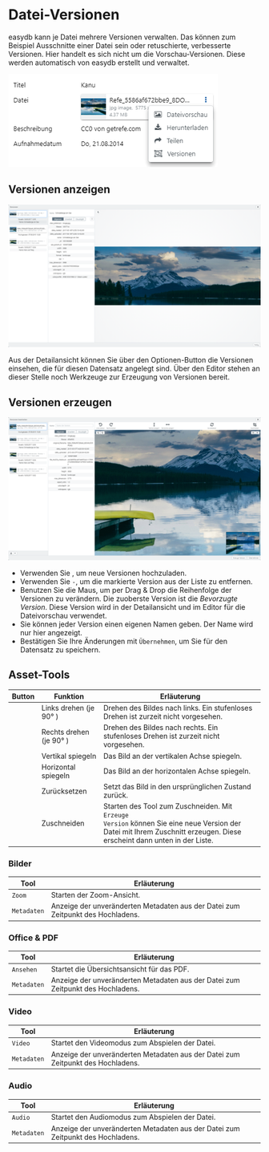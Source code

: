 # Datei-Versionen

easydb kann je Datei mehrere Versionen verwalten. Das können zum Beispiel Ausschnitte einer Datei sein oder retuschierte, verbesserte Versionen. Hier handelt es sich nicht um die Vorschau-Versionen. Diese werden automatisch von easydb erstellt und verwaltet.

![Menü:Versionen](versions_menu.png)


## Versionen anzeigen

![Versionen anzeigen](versionen_detail.png)

Aus der Detailansicht können Sie über den <i class="fa fa-ellipsis-v"></i> Optionen-Button die Versionen einsehen, die für diesen Datensatz angelegt sind. Über den Editor stehen an dieser Stelle noch Werkzeuge zur Erzeugung von Versionen bereit.

## Versionen erzeugen

![Versionen anzeigen mit aktiviertem Zoom](versionen_editor.png)

* Verwenden Sie <i class="fa fa-upload"></i>, um neue Versionen hochzuladen.
* Verwenden Sie <code class="button">-</code>, um die markierte Version aus der Liste zu entfernen.
* Benutzen Sie die Maus, um per Drag & Drop die Reihenfolge der Versionen zu verändern. Die zuoberste Version ist die *Bevorzugte Version*. Diese Version wird in der Detailansicht und im Editor für die Dateivorschau verwendet.
* Sie können jeder Version einen eigenen Namen geben. Der Name wird nur hier angezeigt.
* Bestätigen Sie Ihre Änderungen mit <code class="button">Übernehmen</code>, um Sie für den Datensatz zu speichern.


## Asset-Tools

|Button|Funktion|Erläuterung|
|--|--|--|
|<i class="fa fa-rotate-left"></i>|Links drehen (je 90° )|Drehen des Bildes nach links. Ein stufenloses Drehen ist zurzeit nicht vorgesehen.|
|<i class="fa fa-rotate-right"></i>|Rechts drehen (je 90° )|Drehen des Bildes nach rechts. Ein stufenloses Drehen ist zurzeit nicht vorgesehen.|
|<i class="fa fa-arrows-v"></i>|Vertikal spiegeln|Das Bild an der vertikalen Achse spiegeln.|
|<i class="fa fa-arrows-h"></i>|Horizontal spiegeln|Das Bild an der horizontalen Achse spiegeln.|
|<i class="fa fa-refresh"></i>|Zurücksetzen|Setzt das Bild in den ursprünglichen Zustand zurück.|
|<i class="fa fa-crop"></i>|Zuschneiden|Starten des Tool zum Zuschneiden. Mit <code class="button">Erzeuge Version</code> können Sie eine neue Version der Datei mit Ihrem Zuschnitt erzeugen. Diese erscheint dann unten in der Liste.|

### Bilder

|Tool|Erläuterung|
|--|--|
|<code class="button">Zoom</code>|Starten der Zoom-Ansicht.|
|<code class="button">Metadaten</code>|Anzeige der unveränderten Metadaten aus der Datei zum Zeitpunkt des Hochladens.|

### Office & PDF

|Tool|Erläuterung|
|--|--|
|<code class="button">Ansehen</code>|Startet die Übersichtsansicht für das PDF.|
|<code class="button">Metadaten</code>|Anzeige der unveränderten Metadaten aus der Datei zum Zeitpunkt des Hochladens.|

### Video

|Tool|Erläuterung|
|--|--|
|<code class="button">Video</code>|Startet den Videomodus zum Abspielen der Datei.|
|<code class="button">Metadaten</code>|Anzeige der unveränderten Metadaten aus der Datei zum Zeitpunkt des Hochladens.|

### Audio

|Tool|Erläuterung|
|--|--|
|<code class="button">Audio</code>|Startet den Audiomodus zum Abspielen der Datei.|
|<code class="button">Metadaten</code>|Anzeige der unveränderten Metadaten aus der Datei zum Zeitpunkt des Hochladens.|

